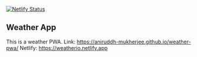 [![Netlify Status](https://api.netlify.com/api/v1/badges/5dd9dec9-4d31-4743-b96b-aa7f119296e7/deploy-status)](https://app.netlify.com/sites/weatherio/deploys)
## Weather App 
This is a weather PWA.
Link: https://aniruddh-mukherjee.github.io/weather-pwa/
Netlify: https://weatherio.netlify.app
